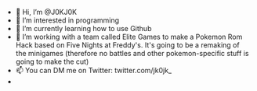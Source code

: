 - 👋 Hi, I’m @J0KJ0K
- 👀 I’m interested in programming
- 🌱 I’m currently learning how to use Github
- 💞️ I’m working with a team called Elite Games to make a Pokemon Rom Hack based on Five Nights at Freddy's. It's going to be a remaking of the minigames
(therefore no battles and other pokemon-specific stuff is going to make the cut)
- 📫 You can DM me on Twitter: twitter.com/jk0jk_
-

<!---
J0KJ0K/J0KJ0K is a ✨ special ✨ repository because its `README.md` (this file) appears on your GitHub profile.
You can click the Preview link to take a look at your changes.
--->
